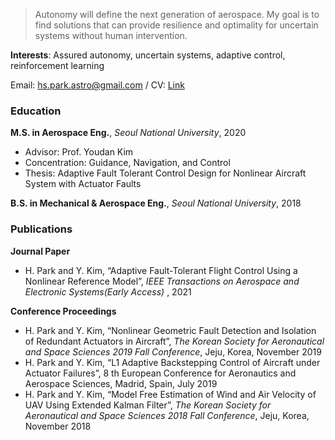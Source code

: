 > Autonomy will define the next generation of aerospace. 
My goal is to find solutions that can provide resilience and optimality for uncertain systems without human intervention.

**Interests**: Assured autonomy, uncertain systems, adaptive control, reinforcement learning  

Email: hs.park.astro@gmail.com
/ CV: [Link](https://github.com/hsparkastro/hsparkastro.github.io/raw/main/CV_hyunsangpark.pdf)


### Education
**M.S. in Aerospace Eng.**, _Seoul National University_, 2020
- Advisor: Prof. Youdan Kim
- Concentration: Guidance, Navigation, and Control
- Thesis: Adaptive Fault Tolerant Control Design for Nonlinear Aircraft System with Actuator Faults

**B.S. in Mechanical & Aerospace Eng.**, _Seoul National University_, 2018

### Publications
**Journal Paper**
- H. Park and Y. Kim, “Adaptive Fault-Tolerant Flight Control Using a Nonlinear Reference Model”, _IEEE Transactions on Aerospace and Electronic Systems(Early Access)_ , 2021

**Conference Proceedings**
- H. Park and Y. Kim, “Nonlinear Geometric Fault Detection and Isolation of Redundant Actuators in Aircraft”, _The Korean Society for Aeronautical and Space Sciences 2019 Fall Conference_, Jeju, Korea, November 2019
- H. Park and Y. Kim, “L1 Adaptive Backstepping Control of Aircraft under Actuator Failures”, 8 th European Conference for Aeronautics and Aerospace Sciences, Madrid, Spain, July 2019
- H. Park and Y. Kim, “Model Free Estimation of Wind and Air Velocity of UAV Using Extended Kalman Filter”, _The Korean Society for Aeronautical and Space Sciences 2018 Fall Conference_, Jeju, Korea, November 2018
